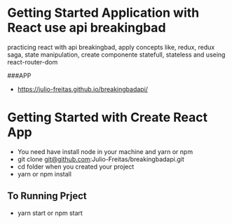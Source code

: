 # Getting Started Application with  React use api breakingbad
practicing react with api breakingbad, apply concepts like, redux, redux saga, state manipulation, create componente statefull, stateless  and useing react-router-dom

###APP
 - https://julio-freitas.github.io/breakingbadapi/

# Getting Started with Create React App

- You need have install node in your machine and yarn or npm
- git clone git@github.com:Julio-Freitas/breakingbadapi.git
- cd folder when you created your project
- yarn or npm install

## To Running Prject
- yarn start or npm start


